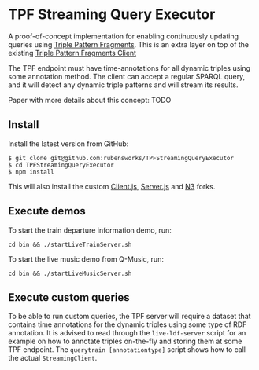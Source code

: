 # TPF Streaming Query Executor

A proof-of-concept implementation for enabling continuously updating queries using [Triple Pattern Fragments](http://linkeddatafragments.org/in-depth/#tpf).
This is an extra layer on top of the existing [Triple Pattern Fragments Client](https://github.com/LinkedDataFragments/Client.js)

The TPF endpoint must have time-annotations for all dynamic triples using some annotation method.
The client can accept a regular SPARQL query, and it will detect any dynamic triple patterns and will stream its results. 

Paper with more details about this concept: TODO

## Install

Install the latest version from GitHub:

```
$ git clone git@github.com:rubensworks/TPFStreamingQueryExecutor
$ cd TPFStreamingQueryExecutor
$ npm install
```

This will also install the custom [Client.js](https://github.com/rubensworks/Client.js), [Server.js](https://github.com/rubensworks/Server.js) and [N3](https://github.com/rubensworks/N3.js) forks.

## Execute demos

To start the train departure information demo, run:

```
cd bin && ./startLiveTrainServer.sh
```

To start the live music demo from Q-Music, run:

```
cd bin && ./startLiveMusicServer.sh
```

## Execute custom queries

To be able to run custom queries, the TPF server will require a dataset that contains time annotations for the dynamic triples using some type of RDF annotation.
It is advised to read through the `live-ldf-server` script for an example on how to annotate triples on-the-fly and storing them at some TPF endpoint.
The `querytrain [annotationtype]` script shows how to call the actual `StreamingClient`.
